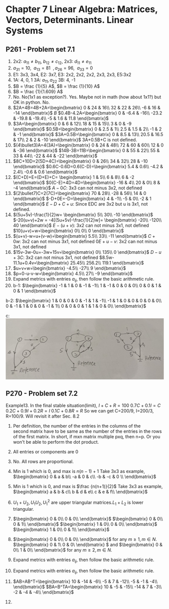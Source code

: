 # Chapter 7 Linear Algebra: Matrices, Vectors, Determinants. Linear Systems

## P261 - Problem set 7.1
1. 2x2: $a_{11} \ne b_{11}$, $b_{12} \ne c_{12}$, 2x3: $d_{11} \ne e_{11}$
2. $a_{31} = 10, \ \ a_{13} =81\ \  , a_{26} = 96,\ \  a_{33} = 0$
3. E1: 3x3, 3x4,
E2: 3x7,
E3: 2x2, 2x2, 2x2, 2x3, 2x3,
E5:3x2
4. 1A: 4, 0, 1
3A: $a_{11}, a_{22}$
3B: 4, -1
5. $B = \frac {1}{5} A$,
$B = \frac {1}{10} A$
6. $B = \frac {1}{1.609} A$
7. No. No(1x1 as exception?). Yes. Maybe not in math (how about 1x1?) but OK in python. No.
8. $2A+4B=4B+2A=\begin{bmatrix}
0 & 24 & 16\\
32 & 22 & 26\\
-6 & 16 & -14
\end{bmatrix}$
$B$
$0.4B-4.2A=\begin{bmatrix}
0 & -6.4 & -16\\
-23.2 & -19.8 & -19.4\\
-5 & 1.6 & 11.8
\end{bmatrix}$
9. $3A=\begin{bmatrix}
0 & 6 & 12\\
18 & 15 & 15\\
3 & 0 & -9
\end{bmatrix}$
$0.5B=\begin{bmatrix}
0 & 2.5 & 1\\
2.5 & 1.5 & 2\\
-1 & 2 & -1
\end{bmatrix}$
$3A+0.5B=\begin{bmatrix}
0 & 8.5 & 13\\
20.5 & 16.5 & 17\\
2 & 2 & -10
\end{bmatrix}$
3A+0.5B+C is not defined.
10. $(4\bullet3)A=4(3A)=\begin{bmatrix}
0 & 24 & 48\\
72 & 60 & 60\\
12 & 0 & -36
\end{bmatrix}$
$14B-3B=11B=\begin{bmatrix}
0 & 55 & 22\\
55 & 33 & 44\\
-22 & 44 & -22
\end{bmatrix}$
11. $8C+10D=2(5D+4C)=\begin{bmatrix}
0 & 26\\
34 & 32\\
28 & -10
\end{bmatrix}$
$0.6C-0.6D=0.6(C-D)=\begin{bmatrix}
5.4 & 0.6\\
-4.2 & 2.4\\
-0.6 & 0.6
\end{bmatrix}$
12. $(C+D)+E=(D+E)+C= \begin{bmatrix}
1 & 5\\
6 & 8\\
6 & -2
\end{bmatrix}$
$0(C-E)+4D=4D=\begin{bmatrix}
-16 & 4\\
20 & 0\\
8 & -4
\end{bmatrix}$
$A-0C$: 3x3 can not minus 3x2, not defined
13. $(2\bullet7)C=2(7C)=\begin{bmatrix}
70 & 28\\
-28 & 56\\
14 & 0
\end{bmatrix}$
$-D+0E=-D=\begin{bmatrix}
4 & -1\\
-5 & 0\\
-2 & 1
\end{bmatrix}$
$E-D+C+u$: Since EDC are 3x2 but u is 3x1, not defined.
14. $(5u+5v)-\frac{1}{2}w= \begin{bmatrix}
5\\
30\\
-10
\end{bmatrix}$
$-20(u+v)+2w = -4[(5u+5v)-\frac{1}{2}w]= \begin{bmatrix}
-20\\
-120\\
40
\end{bmatrix}$
$E-(u+v)$: 3x2 can not minus 3x1, not defined
$10(u+v)+w=\begin{bmatrix}
0\\
0\\
0
\end{bmatrix}$
15. $(u+v)-w=u+(v-w)=\begin{bmatrix}
5.5\\
33\\
-11
\end{bmatrix}$
$C+0w$: 3x2 can not minus 3x1, not defined
$0E+u-v$: 3x2 can not minus 3x1, not defined
16. $15v-3w-0u=-3w+15v=\begin{bmatrix}
0\\
135\\
0
\end{bmatrix}$
$D-u+3C$: 3x2 can not minus 3x1, not defined
$8.5w-11.1u+0.4v=\begin{bmatrix}
25.45\\
256.2\\
119.1
\end{bmatrix}$
17. $u+v+w=\begin{bmatrix}
-4.5\\
-27\\
9
\end{bmatrix}$
18. $p=0-u-v-w=\begin{bmatrix}
4.5\\
27\\
-9
\end{bmatrix}$
19. Expand metrics with entries $a_{ij}$, then follow the basic arithmetic rule.
20. b-1: $\begin{bmatrix}
-1 & 1 & 0 & -1 & -1\\
1 & -1 & 0 & 0 & 0\\
0 & 0 & 1 & 0 & 1
\end{bmatrix}$

b-2: $\begin{bmatrix}
1 & 0 & 0 & 0 & -1 & 1 & -1\\
-1 & 1 & 0 & 0 & 0 & 0 & 0\\
0 & -1 & 1 & 0 & 0 & -1 & 1\\
0 & 0 & 0 & 1 & 1 & 0 & 0\\
\end{bmatrix}$

c: ![Sketch three networks](Img/IMG_3404.jpg)
## P270 - Problem set 7.2
Example13. In the final stable situation(limit),
$I+C+R=100$
$0.7C+0.1I=C$
$0.2C+0.9I+0.2R=I$
$0.1C+0.8R=R$
So we can get C=200/9, I=200/3, R=100/9.
Will revisit it after Sec. 8.2

1. Per definition, the number of the entries in the columns of the second matrix have to be same as the number of the entries in the rows of the first matrix. In short, if mxn matrix multiple pxq, then n=p. Or you won't be able to perform the dot product.
2. All entries or components are 0
3. No. All rows are proportional.
4. Min is 1 which is 0, and max is $n(n-1)+1$
Take 3x3 as example, $\begin{bmatrix}
0 & a & b\\
-a & 0 & c\\
-b & -c & 0 \\
\end{bmatrix}$
5. Min is 1 which is 0, and max is $\frac {n(n+1)}{2}$
Take 3x3 as example, $\begin{bmatrix}
a & b & c\\
b & d & e\\
c & e & f\\
\end{bmatrix}$
6. $U_1+U_2, U_1U_2, U_1^2$ are upper triangular matrices.$L_1+L_2$ is lower triangular.
7. $\begin{bmatrix}
0 & 0\\
0 & 0\\
\end{bmatrix}$ $\begin{bmatrix}
0 & 0\\
0 & 1\\
\end{bmatrix}$ $\begin{bmatrix}
1 & 0\\
0 & 0\\
\end{bmatrix}$ $\begin{bmatrix}
1 & 0\\
0 & 1\\
\end{bmatrix}$
8. $\begin{bmatrix}
0 & 0\\
0 & 0\\
\end{bmatrix}$ for any $m\ge1, m\in N$. $\begin{bmatrix}
0 & 1\\
0 & 0\\
\end{bmatrix} $ and $\begin{bmatrix}
0 & 0\\
1 & 0\\
\end{bmatrix}$ for any $m\ge2, m\in N$.
9. Expand metrics with entries $a_{ij}$, then follow the basic arithmetic rule.
10. Expand metrics with entries $a_{ij}$, then follow the basic arithmetic rule.
11. $AB=AB^T=\begin{bmatrix}
10 & -14 & -6\\
-5 & 7 & -12\\
-5 & -1 & -4\\
\end{bmatrix}$
$BA=B^TA=\begin{bmatrix}
10 & -5 & -15\\
-14 & 7 & -3\\
-2 & -4 & -4\\
\end{bmatrix}$

20.
